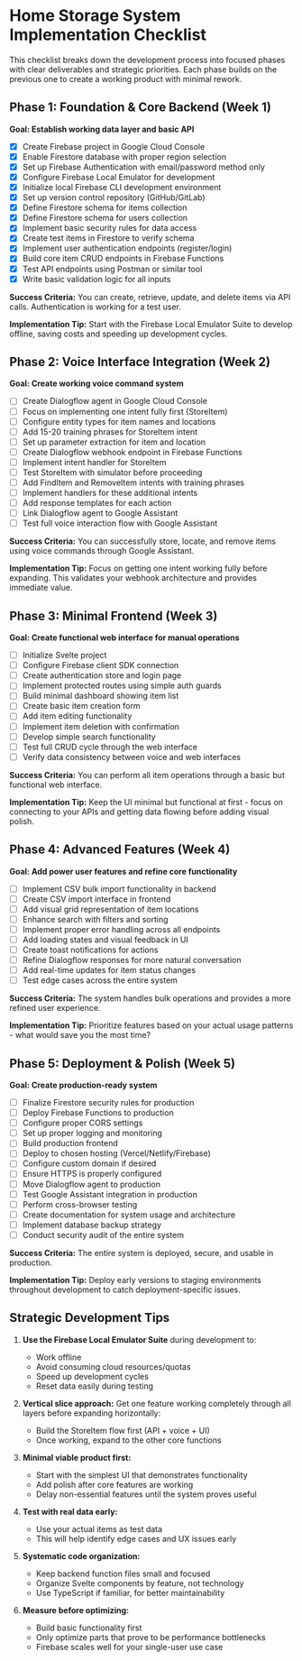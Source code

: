 # Home Storage System Implementation Checklist

This checklist breaks down the development process into focused phases with clear deliverables and strategic priorities. Each phase builds on the previous one to create a working product with minimal rework.

## Phase 1: Foundation & Core Backend (Week 1)

**Goal: Establish working data layer and basic API**

- [x] Create Firebase project in Google Cloud Console
- [x] Enable Firestore database with proper region selection
- [x] Set up Firebase Authentication with email/password method only
- [x] Configure Firebase Local Emulator for development
- [x] Initialize local Firebase CLI development environment
- [x] Set up version control repository (GitHub/GitLab)
- [x] Define Firestore schema for items collection
- [x] Define Firestore schema for users collection
- [x] Implement basic security rules for data access
- [x] Create test items in Firestore to verify schema
- [x] Implement user authentication endpoints (register/login)
- [x] Build core item CRUD endpoints in Firebase Functions
- [x] Test API endpoints using Postman or similar tool
- [x] Write basic validation logic for all inputs

**Success Criteria:** You can create, retrieve, update, and delete items via API calls. Authentication is working for a test user.

**Implementation Tip:** Start with the Firebase Local Emulator Suite to develop offline, saving costs and speeding up development cycles.

## Phase 2: Voice Interface Integration (Week 2)

**Goal: Create working voice command system**

- [ ] Create Dialogflow agent in Google Cloud Console
- [ ] Focus on implementing one intent fully first (StoreItem)
- [ ] Configure entity types for item names and locations
- [ ] Add 15-20 training phrases for StoreItem intent
- [ ] Set up parameter extraction for item and location
- [ ] Create Dialogflow webhook endpoint in Firebase Functions
- [ ] Implement intent handler for StoreItem
- [ ] Test StoreItem with simulator before proceeding
- [ ] Add FindItem and RemoveItem intents with training phrases
- [ ] Implement handlers for these additional intents
- [ ] Add response templates for each action
- [ ] Link Dialogflow agent to Google Assistant
- [ ] Test full voice interaction flow with Google Assistant

**Success Criteria:** You can successfully store, locate, and remove items using voice commands through Google Assistant.

**Implementation Tip:** Focus on getting one intent working fully before expanding. This validates your webhook architecture and provides immediate value.

## Phase 3: Minimal Frontend (Week 3)

**Goal: Create functional web interface for manual operations**

- [ ] Initialize Svelte project
- [ ] Configure Firebase client SDK connection
- [ ] Create authentication store and login page
- [ ] Implement protected routes using simple auth guards
- [ ] Build minimal dashboard showing item list
- [ ] Create basic item creation form
- [ ] Add item editing functionality
- [ ] Implement item deletion with confirmation
- [ ] Develop simple search functionality
- [ ] Test full CRUD cycle through the web interface
- [ ] Verify data consistency between voice and web interfaces

**Success Criteria:** You can perform all item operations through a basic but functional web interface.

**Implementation Tip:** Keep the UI minimal but functional at first - focus on connecting to your APIs and getting data flowing before adding visual polish.

## Phase 4: Advanced Features (Week 4)

**Goal: Add power user features and refine core functionality**

- [ ] Implement CSV bulk import functionality in backend
- [ ] Create CSV import interface in frontend
- [ ] Add visual grid representation of item locations
- [ ] Enhance search with filters and sorting
- [ ] Implement proper error handling across all endpoints
- [ ] Add loading states and visual feedback in UI
- [ ] Create toast notifications for actions
- [ ] Refine Dialogflow responses for more natural conversation
- [ ] Add real-time updates for item status changes
- [ ] Test edge cases across the entire system

**Success Criteria:** The system handles bulk operations and provides a more refined user experience.

**Implementation Tip:** Prioritize features based on your actual usage patterns - what would save you the most time?

## Phase 5: Deployment & Polish (Week 5)

**Goal: Create production-ready system**

- [ ] Finalize Firestore security rules for production
- [ ] Deploy Firebase Functions to production
- [ ] Configure proper CORS settings
- [ ] Set up proper logging and monitoring
- [ ] Build production frontend
- [ ] Deploy to chosen hosting (Vercel/Netlify/Firebase)
- [ ] Configure custom domain if desired
- [ ] Ensure HTTPS is properly configured
- [ ] Move Dialogflow agent to production
- [ ] Test Google Assistant integration in production
- [ ] Perform cross-browser testing
- [ ] Create documentation for system usage and architecture
- [ ] Implement database backup strategy
- [ ] Conduct security audit of the entire system

**Success Criteria:** The entire system is deployed, secure, and usable in production.

**Implementation Tip:** Deploy early versions to staging environments throughout development to catch deployment-specific issues.

## Strategic Development Tips

1. **Use the Firebase Local Emulator Suite** during development to:
   - Work offline
   - Avoid consuming cloud resources/quotas
   - Speed up development cycles
   - Reset data easily during testing

2. **Vertical slice approach:** Get one feature working completely through all layers before expanding horizontally:
   - Build the StoreItem flow first (API + voice + UI)
   - Once working, expand to the other core functions

3. **Minimal viable product first:**
   - Start with the simplest UI that demonstrates functionality
   - Add polish after core features are working
   - Delay non-essential features until the system proves useful

4. **Test with real data early:**
   - Use your actual items as test data
   - This will help identify edge cases and UX issues early

5. **Systematic code organization:**
   - Keep backend function files small and focused
   - Organize Svelte components by feature, not technology
   - Use TypeScript if familiar, for better maintainability

6. **Measure before optimizing:**
   - Build basic functionality first
   - Only optimize parts that prove to be performance bottlenecks
   - Firebase scales well for your single-user use case
